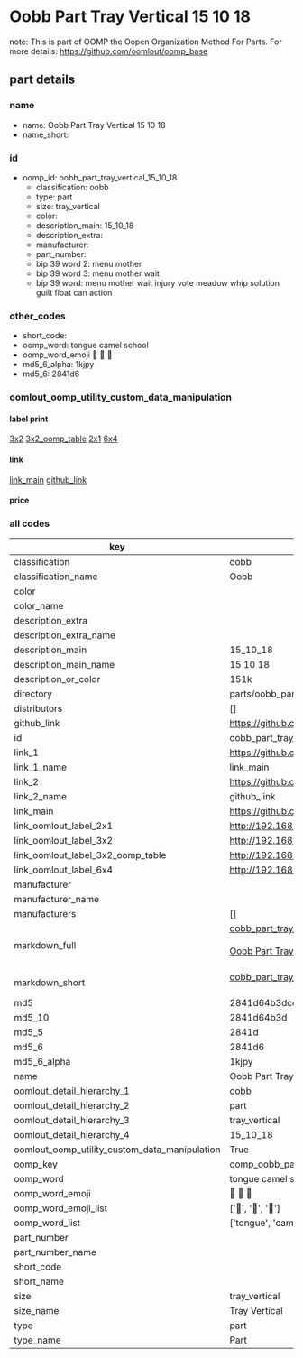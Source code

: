 # Oobb Part Tray Vertical 15 10 18  

note: This is part of OOMP the Oopen Organization Method For Parts. For more details: https://github.com/oomlout/oomp_base

##  part details





### name
* name: Oobb Part Tray Vertical 15 10 18
* name_short: 
### id
* oomp_id: oobb_part_tray_vertical_15_10_18
  * classification: oobb
  * type: part
  * size: tray_vertical
  * color: 
  * description_main: 15_10_18
  * description_extra: 
  * manufacturer: 
  * part_number: 
  * bip 39 word 2: menu mother
  * bip 39 word 3: menu mother wait
  * bip 39 word: menu mother wait injury vote meadow whip solution guilt float can action

### other_codes
* short_code: 
* oomp_word: tongue camel school
* oomp_word_emoji :tongue: :camel: :school:
* md5_6_alpha: 1kjpy
* md5_6: 2841d6






### oomlout_oomp_utility_custom_data_manipulation
#### label print
[3x2](http://192.168.1.245:1112/?label=oomp%201kjpy)
[3x2_oomp_table](http://192.168.1.107:1112/?label=oomp%201kjpy)
[2x1](http://192.168.1.242:1112/?label=oomp%201kjpy)
[6x4](http://192.168.1.55:1112/?label=oomp%201kjpy)    

#### link

[link_main](https://github.com/oomlout/oomlout_oomp_current_version_messy/tree/main/parts/oobb_part_tray_vertical_15_10_18) [github_link](https://github.com/oomlout/oomlout_oomp_part_src/tree/main/parts/oobb_part_tray_vertical_15_10_18)                             

#### price







### all codes 
| key | value |  
| --- | --- |  
| classification | oobb |  
| classification_name | Oobb |  
| color |  |  
| color_name |  |  
| description_extra |  |  
| description_extra_name |  |  
| description_main | 15_10_18 |  
| description_main_name | 15 10 18 |  
| description_or_color | 151k |  
| directory | parts/oobb_part_tray_vertical_15_10_18 |  
| distributors | [] |  
| github_link | https://github.com/oomlout/oomlout_oomp_part_src/tree/main/parts/oobb_part_tray_vertical_15_10_18 |  
| id | oobb_part_tray_vertical_15_10_18 |  
| link_1 | https://github.com/oomlout/oomlout_oomp_current_version_messy/tree/main/parts/oobb_part_tray_vertical_15_10_18 |  
| link_1_name | link_main |  
| link_2 | https://github.com/oomlout/oomlout_oomp_part_src/tree/main/parts/oobb_part_tray_vertical_15_10_18 |  
| link_2_name | github_link |  
| link_main | https://github.com/oomlout/oomlout_oomp_current_version_messy/tree/main/parts/oobb_part_tray_vertical_15_10_18 |  
| link_oomlout_label_2x1 | http://192.168.1.242:1112/?label=oomp%201kjpy |  
| link_oomlout_label_3x2 | http://192.168.1.245:1112/?label=oomp%201kjpy |  
| link_oomlout_label_3x2_oomp_table | http://192.168.1.107:1112/?label=oomp%201kjpy |  
| link_oomlout_label_6x4 | http://192.168.1.55:1112/?label=oomp%201kjpy |  
| manufacturer |  |  
| manufacturer_name |  |  
| manufacturers | [] |  
| markdown_full | [oobb_part_tray_vertical_15_10_18](https://github.com/oomlout/oomlout_oomp_current_version_messy/tree/main/parts/oobb_part_tray_vertical_15_10_18)<br>[](https://github.com/oomlout/oomlout_oomp_current_version_messy/tree/main/parts/oobb_part_tray_vertical_15_10_18)<br>[Oobb Part Tray Vertical 15 10 18](https://github.com/oomlout/oomlout_oomp_current_version_messy/tree/main/parts/oobb_part_tray_vertical_15_10_18)<br><br> |  
| markdown_short | [oobb_part_tray_vertical_15_10_18](https://github.com/oomlout/oomlout_oomp_current_version_messy/tree/main/parts/oobb_part_tray_vertical_15_10_18)<br><br> |  
| md5 | 2841d64b3dcedf4e26faf743ece40c59 |  
| md5_10 | 2841d64b3d |  
| md5_5 | 2841d |  
| md5_6 | 2841d6 |  
| md5_6_alpha | 1kjpy |  
| name | Oobb Part Tray Vertical 15 10 18 |  
| oomlout_detail_hierarchy_1 | oobb |  
| oomlout_detail_hierarchy_2 | part |  
| oomlout_detail_hierarchy_3 | tray_vertical |  
| oomlout_detail_hierarchy_4 | 15_10_18 |  
| oomlout_oomp_utility_custom_data_manipulation | True |  
| oomp_key | oomp_oobb_part_tray_vertical_15_10_18 |  
| oomp_word | tongue camel school |  
| oomp_word_emoji | :tongue: :camel: :school: |  
| oomp_word_emoji_list | [':tongue:', ':camel:', ':school:'] |  
| oomp_word_list | ['tongue', 'camel', 'school'] |  
| part_number |  |  
| part_number_name |  |  
| short_code |  |  
| short_name |  |  
| size | tray_vertical |  
| size_name | Tray Vertical |  
| type | part |  
| type_name | Part |  
